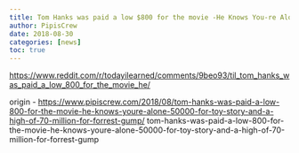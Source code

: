 ```yaml
---
title: Tom Hanks was paid a low $800 for the movie -He Knows You-re Alone-, $50,000 for -Toy Story- and a high of $70 million for -Forrest Gump-
author: PipisCrew
date: 2018-08-30
categories: [news]
toc: true
---
```


https://www.reddit.com/r/todayilearned/comments/9beo93/til_tom_hanks_was_paid_a_low_800_for_the_movie_he/

origin - https://www.pipiscrew.com/2018/08/tom-hanks-was-paid-a-low-800-for-the-movie-he-knows-youre-alone-50000-for-toy-story-and-a-high-of-70-million-for-forrest-gump/ tom-hanks-was-paid-a-low-800-for-the-movie-he-knows-youre-alone-50000-for-toy-story-and-a-high-of-70-million-for-forrest-gump